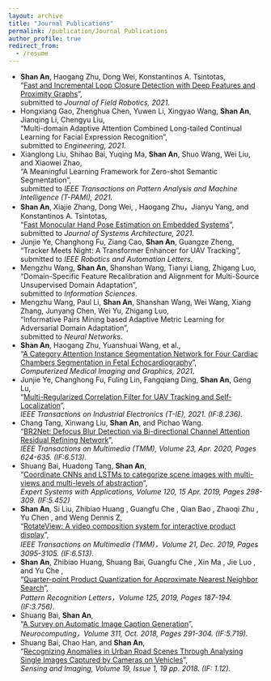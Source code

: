 ```yaml
---
layout: archive
title: "Journal Publications"
permalink: /publication/Journal Publications
author_profile: true
redirect_from:
  - /resume
---
```

* **Shan An**, Haogang Zhu, Dong Wei, Konstantinos A. Tsintotas,   
 “[Fast and Incremental Loop Closure Detection with Deep Features and Proximity Graphs](https://arxiv.org/abs/2010.11703)”,  
  submitted to *Journal of Field Robotics, 2021*. 
* Hongxiang Gao, Zhenghua Chen, Yuwen Li, Xingyao Wang, **Shan An**, Jianqing Li, Chengyu Liu,   
 “Multi-domain Adaptive Attention Combined Long-tailed Continual Learning for Facial Expression Recognition”,   
 submitted to *Engineering, 2021*.
* Xianglong Liu, Shihao Bai, Yuqing Ma, **Shan An**, Shuo Wang, Wei Liu, and Xiaowei Zhao,   
 “A Meaningful Learning Framework for Zero-shot Semantic Segmentation”,   
 submitted to *IEEE Transactions on Pattern Analysis and Machine Intelligence (T-PAMI), 2021.*
* **Shan An**, Xiajie Zhang, Dong Wei, , Haogang Zhu，Jianyu Yang, and Konstantinos A. Tsintotas,   
 “[Fast Monocular Hand Pose Estimation on Embedded Systems](https://arxiv.org/abs/2102.07067)”,  
 submitted to *Journal of Systems Architecture, 2021*.
* Junjie Ye, Changhong Fu, Ziang Cao, **Shan An**, Guangze Zheng,  
 “Tracker Meets Night: A Transformer Enhancer for UAV Tracking”,   
 submitted to *IEEE Robotics and Automation Letters*.
* Mengzhu Wang, **Shan An**, Shanshan Wang, Tianyi Liang, Zhigang Luo,   
 “Domain-Specific Feature Recalibration and Alignment for Multi-Source Unsupervised Domain Adaptation”,   
 submitted to *Information Sciences*.
* Mengzhu Wang, Paul Li, **Shan An**, Shanshan Wang, Wei Wang, Xiang Zhang, Junyang Chen, Wei Yu, Zhigang Luo,   
 “Informative Pairs Mining based Adaptive Metric Learning for Adversarial Domain Adaptation”,   
submitted to *Neural Networks*.
* **Shan An**, Haogang Zhu, Yuanshuai Wang, et al.,  
 “[A Category Attention Instance Segmentation Network for Four Cardiac Chambers Segmentation in Fetal Echocardiography](https://www.sciencedirect.com/science/article/pii/S0895611121001324)”,   
 *Computerized Medical Imaging and Graphics, 2021*. 
* Junjie Ye, Changhong Fu, Fuling Lin, Fangqiang Ding, **Shan An**, Geng Lu,   
 “[Multi-Regularized Correlation Filter for UAV Tracking and Self-Localization](https://ieeexplore.ieee.org/abstract/document/9457090)”,   
  *IEEE Transactions on Industrial Electronics (T-IE), 2021. (IF:8.236).*
* Chang Tang, Xinwang Liu, **Shan An**, and Pichao Wang.   
 “[BR2Net: Defocus Blur Detection via Bi-directional Channel Attention Residual Refining Network](https://ieeexplore.ieee.org/document/9057632)”,    
 *IEEE Transactions on Multimedia (TMM), Volume 23, Apr. 2020, Pages 624-635. (IF:6.513).*
* Shuang Bai, Huadong Tang, **Shan An**,   
 “[Coordinate CNNs and LSTMs to categorize scene images with multi-views and multi-levels of abstraction](https://www.sciencedirect.com/science/article/pii/S0957417418305700)”,  
 *Expert Systems with Applications, Volume 120, 15 Apr. 2019, Pages 298-309. (IF:5.452)*
* **Shan An**, Si Liu, Zhibiao Huang , Guangfu Che , Qian Bao , Zhaoqi Zhu , Yu Chen , and Weng Dennis Z,   
 “[RotateView: A video composition system for interactive product display](https://ieeexplore.ieee.org/document/8721552)”,   
 *IEEE Transactions on Multimedia (TMM)，Volume 21, Dec. 2019, Pages 3095-3105. (IF:6.513)*.
* **Shan An**, Zhibiao Huang, Shuang Bai, Guangfu Che , Xin Ma , Jie Luo , and Yu Che ,  
 “[Quarter-point Product Quantization for Approximate Nearest Neighbor Search](https://www.sciencedirect.com/science/article/pii/S0167865519301242)”,   
  *Pattern Recognition Letters，Volume 125, 2019, Pages 187-194. (IF:3.756)*. 
* Shuang Bai, **Shan An**,   
 “[A Survey on Automatic Image Caption Generation](https://www.sciencedirect.com/science/article/pii/S0925231218306659)”,  
 *Neurocomputing，Volume 311, Oct. 2018, Pages 291-304. (IF:5.719).*
* Shuang Bai, Chao Han, and **Shan An**,  
 “[Recognizing Anomalies in Urban Road Scenes Through Analysing Single Images Captured by Cameras on Vehicles](https://link.springer.com/article/10.1007/s11220-018-0218-7)”,   
 *Sensing and Imaging, Volume 19, Issue 1, 19 pp. 2018. (IF: 1.12)*.

